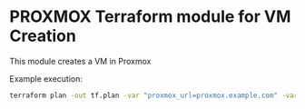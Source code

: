 # PROXMOX Terraform module for VM Creation
This module creates a VM in Proxmox 

Example execution:
```bash
terraform plan -out tf.plan -var "proxmox_url=proxmox.example.com" -var "pm_password=bigsecret" -var "pm_user=provisioner@pve" -var "target_node=proxmox" -var "root_password=evenbiggersecret" -var "vm_name=best-vm-ever" -var "cores=4" -var "memory=4096" -var "disk_size=50" -var "clone=VM template" -var "ipconfig0=ip=10.0.0.10/24,gw=10.0.0.1" -var "nameserver=10.0.0.1" -var "ssh_key=ssh-rsa ...." -var "disk_storage=local-lvm" -var "cloudinit_storage=local-lvm"
```